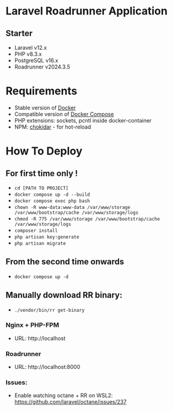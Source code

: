 # Laravel Roadrunner Application

## Starter

- Laravel v12.x
- PHP v8.3.x
- PostgreSQL v16.x
- Roadrunner v2024.3.5

# Requirements
- Stable version of [Docker](https://docs.docker.com/engine/install/)
- Compatible version of [Docker Compose](https://docs.docker.com/compose/install/#install-compose)
- PHP extensions: sockets, pcntl inside docker-container
- NPM: [chokidar](https://www.npmjs.com/package/chokidar) - for hot-reload

# How To Deploy

## For first time only !
- `cd [PATH TO PROJECT]`
- `docker compose up -d --build`
- `docker compose exec php bash`
- `chown -R www-data:www-data /var/www/storage /var/www/bootstrap/cache /var/www/storage/logs`
- `chmod -R 775 /var/www/storage /var/www/bootstrap/cache /var/www/storage/logs`
- `composer install`
- `php artisan key:generate`
- `php artisan migrate`

## From the second time onwards
- `docker compose up -d`

## Manually download RR binary:

- `./vendor/bin/rr get-binary`

### Nginx + PHP-FPM
- URL: http://localhost

### Roadrunner

- URL: http://localhost:8000

### Issues:

- Enable watching octane + RR on WSL2: https://github.com/laravel/octane/issues/237
